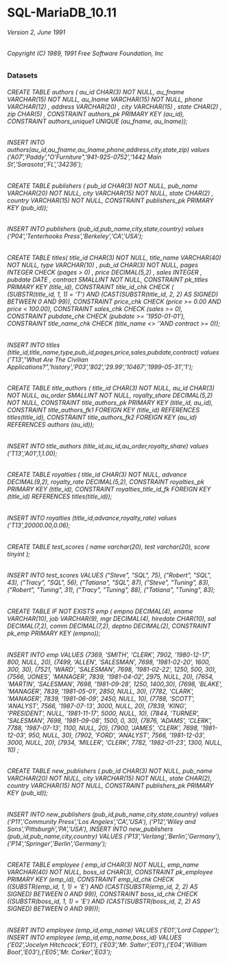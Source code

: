 # SQL-MariaDB_10.11

###### Version 2, June 1991 
###### Copyright (C) 1989, 1991 Free Software Foundation, Inc

### Datasets

<h6> CREATE TABLE authors (
 au_id CHAR(3) NOT NULL,
 au_fname VARCHAR(15) NOT NULL,
 au_lname VARCHAR(15) NOT NULL,
 phone VARCHAR(12) ,
 address VARCHAR(20) ,
 city VARCHAR(15) ,
 state CHAR(2) ,
 zip CHAR(5) ,
 CONSTRAINT authors_pk
 PRIMARY KEY (au_id),
 CONSTRAINT authors_unique1
 UNIQUE (au_fname, au_lname)); </h6>
 
<h6>INSERT INTO authors(au_id,au_fname,au_lname,phone,address,city,state,zip)
 values ('A07','Paddy',"O'Furniture",'941-925-0752','1442 Main St','Sarasota','FL','34236'); </h6>

<h6>CREATE TABLE publishers (
 pub_id CHAR(3) NOT NULL,
 pub_name VARCHAR(20) NOT NULL,
 city VARCHAR(15) NOT NULL,
 state CHAR(2) ,
 country VARCHAR(15) NOT NULL,
 CONSTRAINT publishers_pk PRIMARY KEY (pub_id)); </h6>

<h6>INSERT INTO publishers (pub_id,pub_name,city,state,country)
values ('P04','Tenterhooks Press','Berkeley','CA','USA');</h6>

<h6>CREATE TABLE titles(
 title_id CHAR(3) NOT NULL,
 title_name VARCHAR(40) NOT NULL,
 type VARCHAR(10) ,
 pub_id CHAR(3) NOT NULL,
 pages INTEGER
 CHECK (pages > 0) ,
 price DECIMAL(5,2) ,
 sales INTEGER ,
 pubdate DATE ,
 contract SMALLINT NOT NULL,
 CONSTRAINT pk_titles PRIMARY KEY (title_id),
 CONSTRAINT title_id_chk
 CHECK (
  (SUBSTR(title_id, 1, 1) = 'T')
  AND (CAST(SUBSTR(title_id, 2, 2) AS SIGNED) BETWEEN 0 AND 99)),
 CONSTRAINT price_chk CHECK (price >= 0.00 AND price < 100.00),
 CONSTRAINT sales_chk CHECK (sales >= 0),
 CONSTRAINT pubdate_chk CHECK (pubdate >= '1950-01-01'),
 CONSTRAINT title_name_chk CHECK (title_name <> ''AND contract >= 0));</h6>
 
<h6> INSERT INTO titles (title_id,title_name,type,pub_id,pages,price,sales,pubdate,contract)
 values ('T13',"What Are The Civilian Applications?",'history','P03','802','29.99','10467','1999-05-31','1');</h6>
 
 <h6>CREATE TABLE title_authors (
 title_id CHAR(3) NOT NULL,
 au_id CHAR(3) NOT NULL,
 au_order SMALLINT NOT NULL,
 royalty_share DECIMAL(5,2) NOT NULL,
 CONSTRAINT title_authors_pk
 PRIMARY KEY (title_id, au_id),
 CONSTRAINT title_authors_fk1
 FOREIGN KEY (title_id)
 REFERENCES titles(title_id),
 CONSTRAINT title_authors_fk2
 FOREIGN KEY (au_id)
 REFERENCES authors (au_id));</h6>
 
<h6>INSERT INTO title_authors (title_id,au_id,au_order,royalty_share)
 values ('T13','A01',1,1.00);</h6>
 
 <h6>CREATE TABLE royalties (
 title_id CHAR(3) NOT NULL,
 advance DECIMAL(9,2),
 royalty_rate DECIMAL(5,2),
 CONSTRAINT royalties_pk PRIMARY KEY (title_id),
 CONSTRAINT royalties_title_id_fk
 FOREIGN KEY (title_id)
 REFERENCES titles(title_id));</h6>
 
 <h6>INSERT INTO royalties (title_id,advance,royalty_rate)
 values ('T13',20000.00,0.06);</h6>
 
 <h6>CREATE TABLE test_scores (
 name varchar(20), test varchar(20), score tinyint );</h6>
 
 <h6>INSERT INTO test_scores VALUES
 ("Steve", "SQL", 75),
 ("Robert", "SQL", 43),
 ("Tracy", "SQL", 56),
 ("Tatiana", "SQL", 87),
 ("Steve", "Tuning", 83),
 ("Robert", "Tuning", 31),
 ("Tracy", "Tuning", 88),
 ("Tatiana", "Tuning", 83);</h6>
 
 <h6>CREATE TABLE IF NOT EXISTS emp (
 empno DECIMAL(4), ename VARCHAR(10), job VARCHAR(9),
 mgr DECIMAL(4), hiredate CHAR(10), sal DECIMAL(7,2),
 comm DECIMAL(7,2), deptno DECIMAL(2),
 CONSTRAINT pk_emp PRIMARY KEY (empno));</h6>
 
 <h6>INSERT INTO emp VALUES
 (7369, 'SMITH', 'CLERK', 7902, '1980-12-17', 800, NULL, 20),
 (7499, 'ALLEN', 'SALESMAN', 7698, '1981-02-20', 1600, 300, 30),
 (7521, 'WARD', 'SALESMAN', 7698, '1981-02-22', 1250, 500, 30),
 (7566, 'JONES', 'MANAGER', 7839, '1981-04-02', 2975, NULL, 20),
 (7654, 'MARTIN', 'SALESMAN', 7698, '1981-09-28', 1250, 1400,30),
 (7698, 'BLAKE', 'MANAGER', 7839, '1981-05-01', 2850, NULL, 30),
 (7782, 'CLARK', 'MANAGER', 7839, '1981-06-09', 2450, NULL, 10),
 (7788, 'SCOTT', 'ANALYST', 7566, '1987-07-13', 3000, NULL, 20),
 (7839, 'KING', 'PRESIDENT', NULL, '1981-11-17', 5000, NULL, 10),
 (7844, 'TURNER', 'SALESMAN', 7698, '1981-09-08', 1500, 0, 30),
 (7876, 'ADAMS', 'CLERK', 7788, '1987-07-13', 1100, NULL, 20),
 (7900, 'JAMES', 'CLERK', 7698, '1981-12-03', 950, NULL, 30),
 (7902, 'FORD', 'ANALYST', 7566, '1981-12-03', 3000, NULL, 20),
 (7934, 'MILLER', 'CLERK', 7782, '1982-01-23', 1300, NULL, 10) ;</h6>
 
 <h6>CREATE TABLE new_publishers (
 pub_id CHAR(3) NOT NULL,
 pub_name VARCHAR(20) NOT NULL,
 city VARCHAR(15) NOT NULL,
 state CHAR(2),
 country VARCHAR(15) NOT NULL,
 CONSTRAINT publishers_pk PRIMARY KEY (pub_id));</h6>
 
 <h6>INSERT INTO new_publishers (pub_id,pub_name,city,state,country)
 values ('P11','Community Press','Los Angeles','CA','USA'),
 ('P12','Wiley and Sons','Pittsburgh','PA','USA'),
 INSERT INTO new_publishers (pub_id,pub_name,city,country)
 VALUES ('P13','Verlang','Berlin','Germany'), ('P14','Springer','Berlin','Germany');</h6>

<h6>CREATE TABLE employee (
 emp_id CHAR(3) NOT NULL,
 emp_name VARCHAR(40) NOT NULL,
 boss_id CHAR(3),
 CONSTRAINT pk_employee PRIMARY KEY (emp_id),
 CONSTRAINT emp_id_chk
 CHECK ((SUBSTR(emp_id, 1, 1) = 'E') AND 
 (CAST(SUBSTR(emp_id, 2, 2) AS SIGNED) BETWEEN 0 AND 99)),
 CONSTRAINT boss_id_chk
 CHECK ((SUBSTR(boss_id, 1, 1) = 'E') AND (CAST(SUBSTR(boss_id, 2, 2)
 AS SIGNED) BETWEEN 0 AND 99)));</h6>
 
<h6>INSERT INTO employee (emp_id,emp_name)
 VALUES ('E01','Lord Copper');
INSERT INTO employee (emp_id,emp_name,boss_id)
 VALUES ('E02','Jocelyn Hitchcock','E01'), 
 ('E03','Mr. Salter','E01'),('E04','William Boot','E03'),('E05','Mr. Corker','E03');</h6>
 
 









<h5> </h5>
